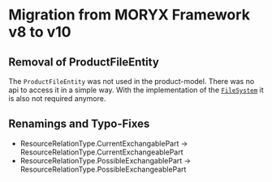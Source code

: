 # Migration from MORYX Framework v8 to v10

## Removal of ProductFileEntity

The `ProductFileEntity` was not used in the product-model. There was no api to access it in a simple way. With the implementation of the [`FileSystem`](https://github.com/PHOENIXCONTACT/MORYX-Framework/pull/517) it is also not required anymore.

## Renamings and Typo-Fixes

- ResourceRelationType.CurrentExchangablePart -> ResourceRelationType.CurrentExchangeablePart
- ResourceRelationType.PossibleExchangablePart -> ResourceRelationType.PossibleExchangeablePart
